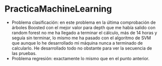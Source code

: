 # PracticaMachineLearning
- Problema clasificación: en este problema en la última comprobación de árboles Boosted con el mejor valor para depth que me había salido con random forest no me ha llegado a terminar el cálculo, más de 14 horas y seguía sin terminar, lo mismo me ha pasado
con el algoritmo de SVM que aunque lo he desarrollado mi máquina nunca a terminado de calcularlo. He desarrollado todo no obstante para ver la secuencia de las pruebas.
- Problema regresión: exactamente lo mismo que en el punto anterior.

